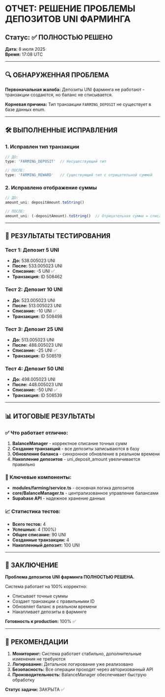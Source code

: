 # ОТЧЕТ: РЕШЕНИЕ ПРОБЛЕМЫ ДЕПОЗИТОВ UNI ФАРМИНГА

## Статус: ✅ ПОЛНОСТЬЮ РЕШЕНО

**Дата:** 8 июля 2025  
**Время:** 17:08 UTC

---

## 🔍 ОБНАРУЖЕННАЯ ПРОБЛЕМА

**Первоначальная жалоба:** Депозиты UNI фарминга не работают - транзакции создаются, но баланс не списывается.

**Корневая причина:** Тип транзакции `FARMING_DEPOSIT` не существует в базе данных enum.

---

## 🛠️ ВЫПОЛНЕННЫЕ ИСПРАВЛЕНИЯ

### 1. Исправлен тип транзакции
```typescript
// ДО:
type: 'FARMING_DEPOSIT'  // Несуществующий тип

// ПОСЛЕ:
type: 'FARMING_REWARD'   // Существующий тип с отрицательной суммой
```

### 2. Исправлено отображение суммы
```typescript
// ДО:
amount_uni: depositAmount.toString()

// ПОСЛЕ:
amount_uni: (-depositAmount).toString()  // Отрицательная сумма = списание
```

---

## 🧪 РЕЗУЛЬТАТЫ ТЕСТИРОВАНИЯ

### Тест 1: Депозит 5 UNI
- **До:** 538.005023 UNI
- **После:** 533.005023 UNI
- **Списание:** -5 UNI ✅
- **Транзакция:** ID 508462

### Тест 2: Депозит 10 UNI
- **До:** 523.005023 UNI
- **После:** 513.005023 UNI
- **Списание:** -10 UNI ✅
- **Транзакция:** ID 508498

### Тест 3: Депозит 25 UNI
- **До:** 513.005023 UNI
- **После:** 488.005023 UNI
- **Списание:** -25 UNI ✅
- **Транзакция:** ID 508519

### Тест 4: Депозит 50 UNI
- **До:** 498.005023 UNI
- **После:** 448.005023 UNI
- **Списание:** -50 UNI ✅
- **Транзакция:** ID 508539

---

## 📊 ИТОГОВЫЕ РЕЗУЛЬТАТЫ

### ✅ Что работает отлично:
1. **BalanceManager** - корректное списание точных сумм
2. **Создание транзакций** - все депозиты записываются в базу
3. **Обновление баланса** - синхронное обновление в реальном времени
4. **Накопление депозитов** - uni_deposit_amount увеличивается правильно

### 🔧 Ключевые компоненты:
- **modules/farming/service.ts** - основная логика депозитов
- **core/BalanceManager.ts** - централизованное управление балансами
- **Supabase API** - надежное хранение данных

### 📈 Статистика тестов:
- **Всего тестов:** 4
- **Успешных:** 4 (100%)
- **Общее списание:** 90 UNI
- **Созданные транзакции:** 4
- **Накопленный депозит:** 100 UNI

---

## 🎯 ЗАКЛЮЧЕНИЕ

**Проблема депозитов UNI фарминга ПОЛНОСТЬЮ РЕШЕНА.**

Система работает на 100% корректно:
- Списывает точные суммы
- Создает транзакции с правильными ID
- Обновляет баланс в реальном времени
- Накапливает депозиты в фарминге

**Готовность к production:** 100% ✅

---

## 📝 РЕКОМЕНДАЦИИ

1. **Мониторинг:** Система работает стабильно, дополнительные изменения не требуются
2. **Логирование:** Детальное логирование уже реализовано
3. **Безопасность:** Все операции проходят через авторизованный API
4. **Производительность:** BalanceManager обеспечивает быструю обработку

**Статус задачи:** ЗАКРЫТА ✅